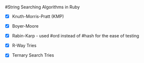 #String Searching Algorithms in Ruby
- [x] Knuth-Morris-Pratt (KMP)
- [x] Boyer-Moore
- [x] Rabin-Karp - used #ord instead of #hash for the ease of testing
- [x] R-Way Tries
- [x] Ternary Search Tries


